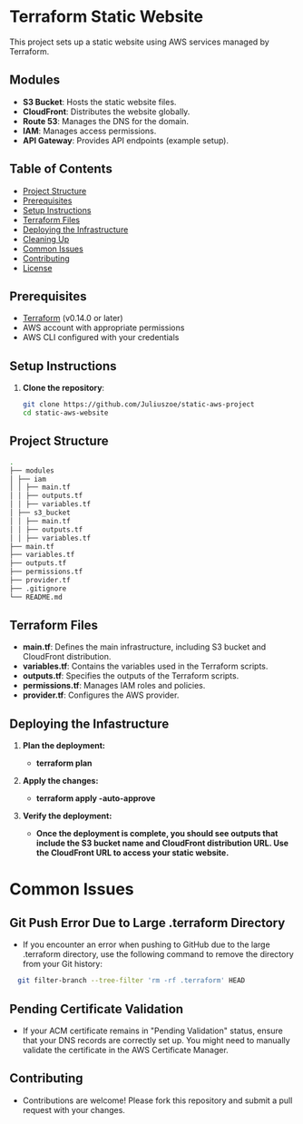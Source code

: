 # Terraform Static Website

This project sets up a static website using AWS services managed by Terraform.

## Modules
- **S3 Bucket**: Hosts the static website files.
- **CloudFront**: Distributes the website globally.
- **Route 53**: Manages the DNS for the domain.
- **IAM**: Manages access permissions.
- **API Gateway**: Provides API endpoints (example setup).

## Table of Contents

- [Project Structure](#project-structure)
- [Prerequisites](#prerequisites)
- [Setup Instructions](#setup-instructions)
- [Terraform Files](#terraform-files)
- [Deploying the Infrastructure](#deploying-the-infrastructure)
- [Cleaning Up](#cleaning-up)
- [Common Issues](#common-issues)
- [Contributing](#contributing)
- [License](#license)


## Prerequisites

- [Terraform](https://www.terraform.io/downloads.html) (v0.14.0 or later)
- AWS account with appropriate permissions
- AWS CLI configured with your credentials

## Setup Instructions

1. **Clone the repository**:
   ```sh
   git clone https://github.com/Juliuszoe/static-aws-project
   cd static-aws-website

## Project Structure
   ```sh
.
├── modules
│ ├── iam
│ │ ├── main.tf
│ │ ├── outputs.tf
│ │ ├── variables.tf
│ ├── s3_bucket
│ │ ├── main.tf
│ │ ├── outputs.tf
│ │ ├── variables.tf
├── main.tf
├── variables.tf
├── outputs.tf
├── permissions.tf
├── provider.tf
├── .gitignore
└── README.md
```

## Terraform Files

- **main.tf**: Defines the main infrastructure, including S3 bucket and CloudFront distribution.
- **variables.tf**: Contains the variables used in the Terraform scripts.
- **outputs.tf**: Specifies the outputs of the Terraform scripts.
- **permissions.tf**: Manages IAM roles and policies.
- **provider.tf**: Configures the AWS provider.


## Deploying the Infastructure
1. **Plan the deployment:**

   - **terraform plan**
   
2. **Apply the changes:**

   - **terraform apply -auto-approve**

3. **Verify the deployment:**

   - **Once the deployment is complete, you should see outputs that include the S3 bucket name and CloudFront distribution URL. Use the CloudFront URL to access your static website.**


# Common Issues
## Git Push Error Due to Large .terraform Directory
- If you encounter an error when pushing to GitHub due to the large .terraform directory, use the following command to remove the directory from your Git history:

```sh
  git filter-branch --tree-filter 'rm -rf .terraform' HEAD
```

## Pending Certificate Validation
- If your ACM certificate remains in "Pending Validation" status, ensure that your DNS records are correctly set up. You might need to manually validate the certificate in the AWS Certificate Manager.

## Contributing
- Contributions are welcome! Please fork this repository and submit a pull request with your changes.